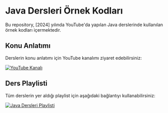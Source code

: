 # Java Dersleri Örnek Kodları

Bu repository, [2024] yılında YouTube'da yapılan Java derslerinde kullanılan örnek kodları içermektedir.

## Konu Anlatımı

Derslerin konu anlatımı için YouTube kanalımı ziyaret edebilirsiniz:

[![YouTube Kanalı](https://img.shields.io/badge/MerveSoftware-YouTube-red)](https://youtube.com/@MerveSoftware?si=p5bZBYCcKeFIcWtD)

## Ders Playlisti

Tüm derslerin yer aldığı playlist için aşağıdaki bağlantıyı kullanabilirsiniz:

[![Java Dersleri Playlisti](https://img.shields.io/badge/Java%20Dersleri-YouTube%20Playlist-blue)](https://youtube.com/playlist?list=PL_26zRKSMKTaGJHphv34KFmmT71tqQUBN&si=cQFTG7QhhkFu1JqK)
